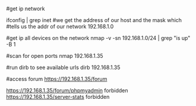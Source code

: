 #get ip network

ifconfig | grep inet #we get the address of our host and the mask which #tells us the addr of our network 192.168.1.0

#get ip all devices on the network
nmap -v -sn 192.168.1.0/24  | grep "is up" -B 1 

#scan for open ports 
nmap 192.168.1.35

#run dirb to see available urls
dirb 192.168.1.35

#access forum 
https://192.168.1.35/forum

https://192.168.1.35/forum/phpmyadmin forbidden
https://192.168.1.35/server-stats forbidden
